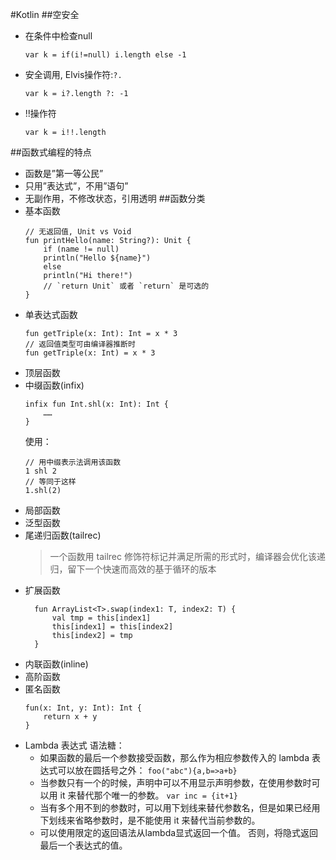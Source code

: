 #Kotlin
##空安全
- 在条件中检查null
    ```
    var k = if(i!=null) i.length else -1
    ```
- 安全调用, Elvis操作符:`?.`
    ```
    var k = i?.length ?: -1
    ```
- !!操作符
    ```
    var k = i!!.length
    ```
##函数式编程的特点
- 函数是”第一等公民”
- 只用”表达式”，不用”语句”
- 无副作用，不修改状态，引用透明
##函数分类
- 基本函数
    ```
    // 无返回值, Unit vs Void
    fun printHello(name: String?): Unit {
        if (name != null)
        println("Hello ${name}")
        else
        println("Hi there!")
        // `return Unit` 或者 `return` 是可选的
    }
    ```
- 单表达式函数
    ```
    fun getTriple(x: Int): Int = x * 3
    // 返回值类型可由编译器推断时
    fun getTriple(x: Int) = x * 3
    ```
- 顶层函数
- 中缀函数(infix)
    ```
    infix fun Int.shl(x: Int): Int {
        …… 
    }
    ```
    使用：
    ```
    // 用中缀表示法调用该函数
    1 shl 2
    // 等同于这样
    1.shl(2)
    ```
- 局部函数
- 泛型函数
- 尾递归函数(tailrec)
    >一个函数用 tailrec 修饰符标记并满足所需的形式时，编译器会优化该递归，留下一个快速而高效的基于循环的版本
- 扩展函数
  ```
    fun ArrayList<T>.swap(index1: T, index2: T) {
        val tmp = this[index1] 
        this[index1] = this[index2]
        this[index2] = tmp
    }
  ```
- 内联函数(inline)
- 高阶函数
- 匿名函数
    ```
    fun(x: Int, y: Int): Int {
        return x + y
    }
    ```
- Lambda 表达式
语法糖：
    - 如果函数的最后一个参数接受函数，那么作为相应参数传入的 lambda 表达式可以放在圆括号之外：
        `foo("abc"){a,b=>a+b}`
    - 当参数只有一个的时候，声明中可以不用显示声明参数，在使用参数时可以用 it 来替代那个唯一的参数。
        `var inc = {it+1}`
    - 当有多个用不到的参数时，可以用下划线来替代参数名，但是如果已经用下划线来省略参数时，是不能使用 it 来替代当前参数的。
    - 可以使用限定的返回语法从lambda显式返回一个值。 否则，将隐式返回最后一个表达式的值。